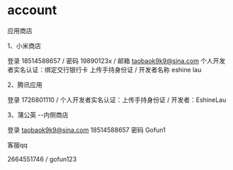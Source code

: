 # account

应用商店

1、小米商店

登录 18514588657 / 密码  19890123x / 邮箱 taobaok9k9@sina.com
个人开发者实名认证：绑定交行银行卡 上传手持身份证 / 开发者名称  eshine lau

2、腾讯应用

登录 1726801110 / 个人开发者实名认证：上传手持身份证  / 开发者：EshineLau

3、蒲公英 --内侧商店

登录
taobaok9k9@sina.com
18514588657
密码
Gofun1




客服qq

2664551746 / gofun123


